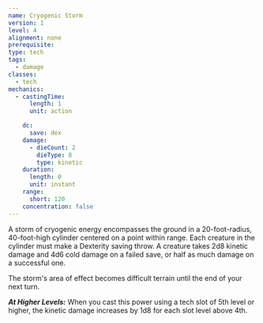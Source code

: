 ```yaml
---
name: Cryogenic Storm
version: 1
level: 4
alignment: none
prerequisite: 
type: tech
tags:
  - damage
classes:
  - tech
mechanics:
  - castingTime:
      length: 1
      unit: action

    dc:
      save: dex
    damage:
      - dieCount: 2
        dieType: 8
        type: kinetic
    duration:
      length: 0
      unit: instant
    range:
      short: 120
    concentration: false
---
```

A storm of cryogenic energy encompasses the ground in a 20-foot-radius, 40-foot-high cylinder centered on a point within range. Each creature in the cylinder must make a Dexterity saving throw. A creature takes 2d8 kinetic damage and 4d6 cold damage on a failed save, or half as much damage on a successful one.

The storm's area of effect becomes difficult terrain until the end of your next turn.

***__At Higher Levels__:*** When you cast this power using a tech slot of 5th level or higher, the kinetic damage increases by 1d8 for each slot level above 4th.
    